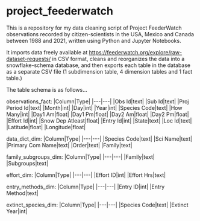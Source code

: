 # project_feederwatch

This is a repository for my data cleaning script of Project FeederWatch observations recorded by citizen-scientists in the USA, Mexico and Canada between 1988 and 2021, written using Python and Jupyter Notebooks.

It imports data freely available at https://feederwatch.org/explore/raw-dataset-requests/ in CSV format, cleans and reorganizes the data into a snowflake-schema database, and then exports each table in the database as a separate CSV file (1 subdimension table, 4 dimension tables and 1 fact table.)

The table schema is as follows...

observations_fact:
|Column|Type|
|---|---|
|Obs Id|text|
|Sub Id|text|
|Proj Period Id|text|
|Month|int|
|Day|int|
|Year|int|
|Species Code|text|
|How Many|int|
|Day1 Am|float|
|Day1 Pm|float|
|Day2 Am|float|
|Day2 Pm|float|
|Effort Id|int|
|Snow Dep Atleast|float|
|Entry Id|int|
|State|text|
|Loc Id|text|
|Latitude|float|
|Longitude|float|


data_dict_dim:
|Column|Type|
|---|---|
|Species Code|text|
|Sci Name|text|
|Primary Com Name|text|
|Order|text|
|Family|text|


family_subgroups_dim:
|Column|Type|
|---|---|
|Family|text|
|Subgroups|text|


effort_dim:
|Column|Type|
|---|---|
|Effort ID|int|
|Effort Hrs|text|


entry_methods_dim:
|Column|Type|
|---|---|
|Entry ID|int|
|Entry Method|text|


extinct_species_dim:
|Column|Type|
|---|---|
|Species Code|text|
|Extinct Year|int|

